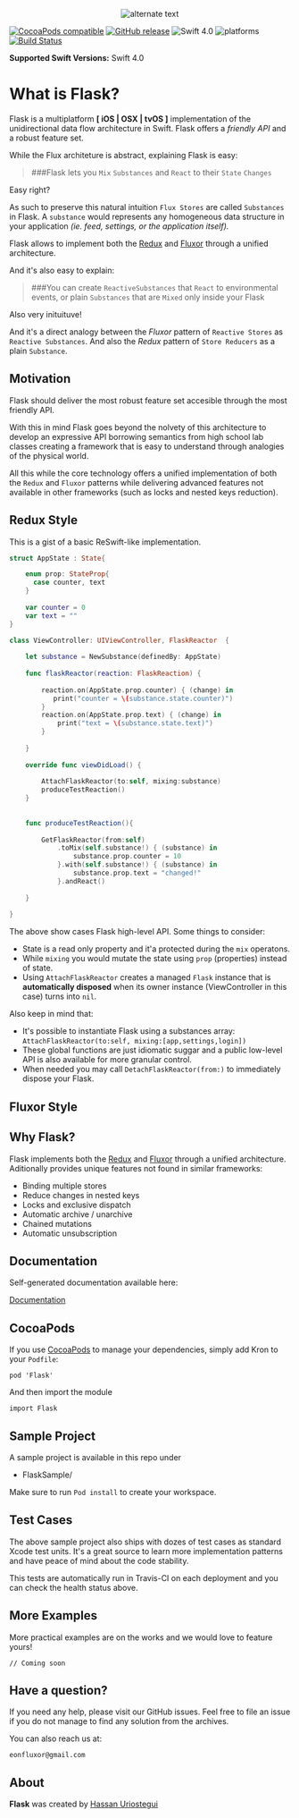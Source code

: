  <p align="center"> 
    <img src="http://res.cloudinary.com/dmje5xfzh/image/upload/c_scale,r_60,w_280/v1536646955/static/Flask-logo.png" alt="alternate text">
 </p>
 

[![CocoaPods compatible](https://img.shields.io/cocoapods/v/Flask.svg)](#cocoapods) 
[![GitHub release](https://img.shields.io/github/release/eonfluxor/Flask.svg)](https://github.com/eonfluxor/delay/releases) 
![Swift 4.0](https://img.shields.io/badge/Swift-4.1-orange.svg) 
![platforms](https://img.shields.io/cocoapods/p/Flask.svg)
[![Build Status](https://travis-ci.org/eonfluxor/flask.svg?branch=master)](https://travis-ci.org/eonfluxor/flask)

**Supported Swift Versions:** Swift 4.0

# What is Flask?
Flask is a multiplatform **[ iOS | OSX | tvOS ]** implementation of the unidirectional data flow architecture in Swift. Flask offers a *friendly API* and a robust feature set. 

While the Flux architeture is abstract, explaining Flask is easy:

> ###Flask lets you `Mix` `Substances` and `React` to their `State` `Changes`

Easy right?

As such to preserve this natural intuition  `Flux Stores` are called `Substances` in  Flask. A `substance` would represents any homogeneous data structure in your application *(ie. feed, settings, or the application itself).*

Flask allows to implement both the [Redux](https://github.com/reactjs/redux) and [Fluxor](http://fluxxor.com/) through a unified architecture.

And it's also easy to explain:

> ###You can create `ReactiveSubstances` that `React` to environmental events, or plain `Substances` that are `Mixed` only inside your Flask

Also very inituituve!

And it's a direct analogy between the *Fluxor* pattern of `Reactive Stores` as `Reactive Substances`. And also the *Redux* pattern of `Store Reducers`  as a plain `Substance`.

## Motivation

Flask should deliver the most robust feature set accesible through the most friendly API.

With this in mind Flask goes beyond the nolvety of this architecture to develop an expressive API borrowing semantics from high school lab classes creating a framework that is easy to understand through analogies of the physical world.

All this while the core technology offers a unified implementation of both the `Redux` and `Fluxor` patterns while delivering advanced features not available in other frameworks (such as locks and nested keys reduction). 

## Redux Style

This is a gist of a basic ReSwift-like implementation. 

```swift
struct AppState : State{

	enum prop: StateProp{
	  case counter, text
	}
	
	var counter = 0
	var text = ""
}
```

```swift
class ViewController: UIViewController, FlaskReactor  {
       
    let substance = NewSubstance(definedBy: AppState)
       
    func flaskReactor(reaction: FlaskReaction) {
    
        reaction.on(AppState.prop.counter) { (change) in
           print("counter = \(substance.state.counter)")
        }
        reaction.on(AppState.prop.text) { (change) in
            print("text = \(substance.state.text)")
        }
        
    }
    
    override func viewDidLoad() {
      
        AttachFlaskReactor(to:self, mixing:substance)
        produceTestReaction()
    }
    
 
    func produceTestReaction(){    
    
        GetFlaskReactor(from:self)
            .toMix(self.substance!) { (substance) in
                substance.prop.counter = 10
            }.with(self.substance!) { (substance) in
                substance.prop.text = "changed!"
            }.andReact()
            
    }
    
}

```
The above show cases Flask high-level API. Some things to consider:

* State is a read only property and it'a protected during the `mix` operatons.
* While `mixing` you would mutate the state using `prop` (properties) instead of state.
* Using `AttachFlaskReactor` creates a managed `Flask` instance that is **automatically disposed** when its owner instance (ViewController in this case) turns into `nil`.  

Also keep in mind that:
 
* It's possible to instantiate Flask using a substances array: `AttachFlaskReactor(to:self, mixing:[app,settings,login])`
* These global functions are just idiomatic suggar and a  public low-level API is also available for more granular control.
* When needed you may call `DetachFlaskReactor(from:)` to immediately dispose your Flask.

## Fluxor Style


## Why Flask?

Flask implements both the [Redux](https://github.com/reactjs/redux) and [Fluxor](http://fluxxor.com/) through a unified architecture. Aditionally provides unique features not found in similar frameworks:

* Binding multiple stores
* Reduce changes in nested keys
* Locks and exclusive dispatch
* Automatic archive / unarchive
* Chained mutations
* Automatic unsubscription


## Documentation

Self-generated documentation available here:

[Documentation](https://eonfluxor.github.io/flask/)

## CocoaPods

If you use [CocoaPods](https://cocoapods.org/pods/Flask) to manage your dependencies, simply add
Kron to your `Podfile`:

```
pod 'Flask'
```

And then import the module

```
import Flask
```
## Sample Project

A sample project is available in this repo under

* FlaskSample/

Make sure to run `Pod install` to create your workspace.

## Test Cases

The above sample project also ships with dozes of test cases as standard Xcode test units. It's a great source to learn more implementation patterns and have peace of mind about the code stability.

This tests are automatically run in Travis-CI on each deployment and you can check the health status above.
   
## More Examples

More practical examples are on the works and we would love to  feature yours!

```
// Coming soon
```

## Have a question?
If you need any help, please visit our GitHub issues. Feel free to file an issue if you do not manage to find any solution from the archives.

You can also reach us at: 

`eonfluxor@gmail.com `

## About

**Flask** was created by [Hassan Uriostegui](http://linkedin.com/in/hassanvfx) 
